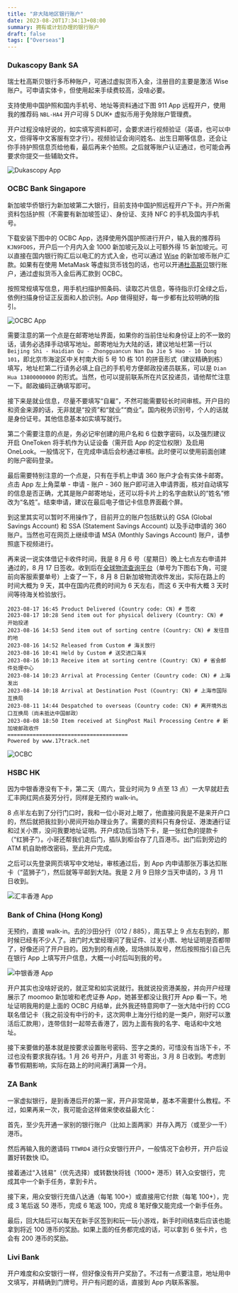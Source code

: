 ```yaml
---
title: "非大陆地区银行账户"
date: 2023-08-20T17:34:13+08:00
summary: 拥有或计划办理的银行账户
draft: false
tags: ["Overseas"]
---
```


### Dukascopy Bank SA

瑞士杜高斯贝银行多币种账户，可通过虚拟货币入金，注册目的主要是激活 Wise 账户。可申请实体卡，但使用起来手续费较高，没啥必要。

支持使用中国护照和国内手机号、地址等资料通过下图 911 App 远程开户，使用我的推荐码 `NBL-HA4` 开户可得 5 DUK+ 虚拟币用于免除账户管理费。

开户过程没啥好说的，如实填写资料即可，会要求进行视频验证（英语，也可以中文，但得等中文客服有空才行）。视频验证会询问姓名、出生日期等信息，还会让你手持护照信息页给他看，最后再来个拍照。之后就等账户认证通过，也可能会再要求你提交一些辅助文件。

![Dukascopy App](https://img.shuaizheng.org/2308/dukascopy-app.jpg)

### OCBC Bank Singapore

新加坡华侨银行为新加坡第二大银行，目前支持中国护照远程开户下卡。开户所需资料包括护照（不需要有新加坡签证）、身份证、支持 NFC 的手机及国内手机号。

下载安装下图中的 OCBC App，选择使用外国护照进行开户，输入我的推荐码 `KJN9FDOS`，开户后一个月内入金 1000 新加坡元及以上可额外得 15 新加坡元。可以直接在国内银行购汇后以电汇的方式入金，也可以通过 [Wise] 的新加坡币账户汇款。如果有在使用 MetaMask 等虚拟货币钱包的话，也可以开通[杜高斯贝]银行账户，通过虚拟货币入金后再汇款到 OCBC。

按照常规填写信息，用手机扫描护照条码、读取芯片信息，等待指示灯全绿之后，依例扫描身份证正反面和人脸识别。App 做得挺好，每一步都有比较明确的指引。

![OCBC App](https://img.shuaizheng.org/2308/ocbc-app.jpg)

需要注意的第一个点是在邮寄地址界面，如果你的当前住址和身份证上的不一致的话，请务必选择手动填写地址。邮寄地址为大陆的话，建议地址栏第一行以 `Beijing Shi - Haidian Qu - Zhongguancun Nan Da Jie 5 Hao - 10 Dong 101`，即北京市海淀区中关村南大街 5 号 10 栋 101 的拼音形式（建议精确到栋）填写，地址栏第二行请务必填上自己的手机号方便邮政投递员联系，可以是 `Dian Hua 13800000000` 的形式。当然，也可以提前联系所在片区投递员，请他帮忙注意一下。邮政编码正确填写即可。

接下来是就业信息，尽量不要填写“自雇”，不然可能需要较长时间审核。开户目的和资金来源的话，无非就是“投资”和“就业”“商业”。国内税务识别号，个人的话就是身份证号。其他信息基本如实填写就行。

第二个需要注意的点是，务必记牢创建的用户名和 6 位数字密码，以及强烈建议开启 OneToken 将手机作为认证设备（需开启 App 的定位权限）及启用 OneLook。一般情况下，在完成申请后会秒通过审核。此时便可以使用前面创建的账户密码登录。

最后需要特别注意的一个点是，只有在手机上申请 360 账户才会有实体卡邮寄。点击 App 左上角菜单 - 申请 - 账户 - 360 账户即可进入申请界面，核对自动填写的信息是否正确，尤其是账户邮寄地址，还可以将卡片上的名字由默认的“姓名”修改为“名姓”。结束申请，建议在最后电子借记卡信息界面截个屏。

到这里其实可以暂时不用操作了，目前开立的账户包括默认的 GSA (Global Savings Account) 和 SSA (Statement Savings Account) 以及手动申请的 360 账户。当然也可在网页上继续申请 MSA (Monthly Savings Account) 账户，请参照底下视频进行。

再来说一说实体借记卡收件时间，我是 8 月 6 号（星期日）晚上七点左右申请并通过的，8 月 17 日签收。收到后在[全球物流查询平台]（单号为下图右下角，可提前向客服索要单号）上查了一下，8 月 8 日新加坡物流收件发出，实际在路上的时间大概为 9 天，其中在国内花费的时间为 6 天左右，而这 6 天中有大概 3 天时间等待海关检验放行。

```text
2023-08-17 16:45 Product Delivered (Country code: CN) # 签收
2023-08-17 10:28 Send item out for physical delivery (Country: CN) # 开始投递
2023-08-16 14:53 Send item out of sorting centre (Country: CN) # 发往目的地
2023-08-16 14:52 Released from Custom # 海关放行
2023-08-16 10:41 Held by Custom # 送交进口海关
2023-08-16 10:13 Receive item at sorting centre (Country: CN) # 省会邮件处理中心
2023-08-14 10:23 Arrival at Processing Center (Country code: CN) # 上海发出
2023-08-14 10:18 Arrival at Destination Post (Country: CN) # 上海市国际互换局
2023-08-11 14:44 Despatched to overseas (Country code: CN) # 离开境外出口互换局（尚未抵达中国邮政）
2023-08-08 18:50 Item received at SingPost Mail Processing Centre # 新加坡邮政收件
======================================
Powered by www.17track.net
```

![OCBC](https://img.shuaizheng.org/2308/ocbc-letter.jpg)

<!-- {{< youtube -A9rBObAZn4 >}} -->

### HSBC HK

因为中银香港没有下卡，第二天（周六，营业时间为 9 点至 13 点）一大早就赶去汇丰网红网点葵芳分行，同样是无预约 walk-in。

8 点半左右到了分行门口时，我和一位小哥对上眼了，他直接问我是不是来开户口的，然后就把我拉到小房间开始办理业务了。需要的资料只有身份证、港澳通行证和过关小票，没问我要地址证明。开户成功后当场下卡，是一张红色的提款卡（“红狮子”）。小哥还帮我们走后门，插队到柜台存了几百港币。出门后到旁边的 ATM 机自助修改密码，至此开户完成。

之后可以先登录网页填写中文地址，审核通过后，到 App 内申请那张万事达扣账卡（“蓝狮子”），然后就等平邮到大陆。我是 2 月 9 日除夕当天申请的，3 月 11 日收到。

![汇丰香港 App](https://img.shuaizheng.org/2403/hsbc-app.jpg)

### Bank of China (Hong Kong)

无预约，直接 walk-in。去的沙田分行（012 / 885），周五早上 9 点左右到的，那时候已经有不少人了。进门时大堂经理问了我证件、过关小票、地址证明是否都带了，好像还问了开户目的。因为到的有点晚，现场排队取号，然后按照指引自己先在银行 App 上填写开户信息，大概一小时后叫到我的号。

![中银香港 App](https://img.shuaizheng.org/2403/boc-app.jpg)

开户其实也没啥好说的，就正常和如实说就行。我就说投资港美股，并向开户经理展示了 moomoo 新加坡和老虎证券 App，她甚至都没让我打开 App 看一下。地址证明我用的是上面的 OCBC 月结单，此外我还特意网申了一张大陆中行的 CCG 联名借记卡（我之前没有中行的卡，这次网申上海分行给的是一类户，刚好可以激活后汇款用），连带信封一起带去香港了，因为上面有我的名字、电话和中文地址。

接下来要做的基本就是按要求设置账号密码、签字之类的，可惜没有当场下卡，不过也没有要求我存钱。1 月 26 号开户，月底 31 号寄出，3 月 8 日收到。考虑到春节假期影响，实际在路上的时间满打满算一个月。

### ZA Bank

一家虚拟银行，是到香港后开的第一家，开户非常简单，基本不需要什么教程。不过，如果再来一次，我可能会这样做来使收益最大化：

首先，至少先开通一家别的银行账户（比如上面两家）并存入两万（或至少一千）港币。

然后再输入我的邀请码 `TTWRD4` 进行众安银行开户，一般情况下会秒开，开户后设置好转数快 ID。

接着通过“入钱易”（优先选择）或转数快将钱（1000+ 港币）转入众安银行，完成其中一个新手任务，拿到卡片。

接下来，用众安银行充值八达通（每笔 100+）或直接用它付款（每笔 100+），完成 3 笔后返 50 港币，完成 6 笔返 100，完成 8 笔好像又能完成一个新手任务。

最后，回大陆后可以每天在新手区签到和玩一玩小游戏，新手时间结束后应该也能拿到将近 100 港币的奖励。如果上面的任务都完成的话，可以拿到 6 张卡片，也会有 200 港币的奖励。

### Livi Bank

开户难度和众安银行一样，但好像没有开户奖励了。不过有一点要注意，地址用中文填写，并精确到门牌号。开户有问题的话，直接到 App 内联系客服。

[全球物流查询平台]: https://www.17track.net/zh-cn
[杜高斯贝]: https://blog.shuaizheng.org/posts/overseas-bank-accounts/#dukascopy-bank-sa
[Wise]: https://blog.shuaizheng.org/posts/overseas-payment-methods/#wise

